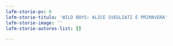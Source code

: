 ```yaml
---
lafm-storie-pv: 0
lafm-storie-titulo: 'WILD BOYS: ALICE SVEGLIATI È PRIMAVERA'
lafm-storie-image: ''
lafm-storie-autores-list: []

---
```


